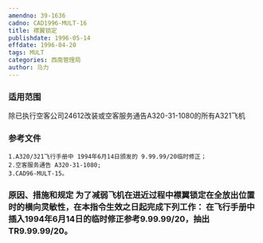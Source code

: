 ```yaml
---
amendno: 39-1636
cadno: CAD1996-MULT-16
title: 襟翼锁定
publishdate: 1996-05-14
effdate: 1996-04-20
tags: MULT
categories: 西南管理局
author: 马力
---
```


### 适用范围 
除已执行空客公司24612改装或空客服务通告A320-31-1080的所有A321飞机

<!--more-->
### 参考文件
    1.A320/321飞行手册中 1994年6月14日颁发的 9.99.99/20临时修正；
    2.空客服务通告 A320-31-1080;
    3.CAD96-MULT-15。

### 原因、措施和规定 为了减弱飞机在进近过程中襟翼锁定在全放出位置时的横向灵敏性，在本指令生效之日起完成下列工作：     在飞行手册中插入1994年6月14日的临时修正参考9.99.99/20，抽出TR9.99.99/20。
